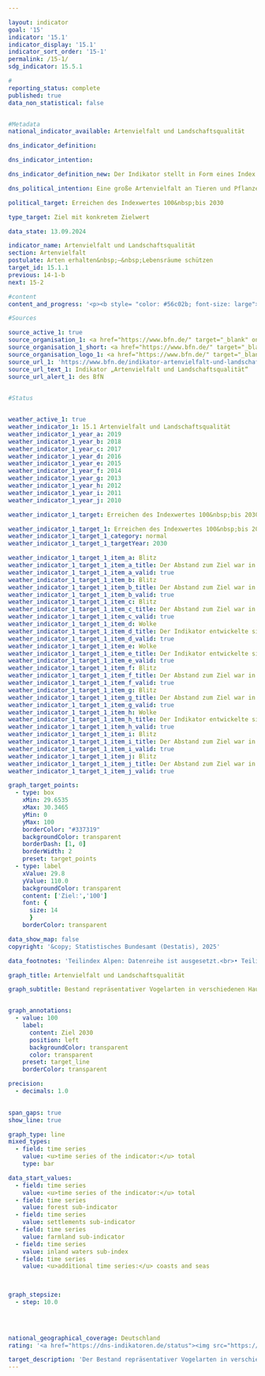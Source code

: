```yaml
---

layout: indicator        
goal: '15'        
indicator: '15.1'        
indicator_display: '15.1'        
indicator_sort_order: '15-1'        
permalink: /15-1/        
sdg_indicator: 15.5.1        

#
reporting_status: complete        
published: true        
data_non_statistical: false        


#Metadata        
national_indicator_available: Artenvielfalt und Landschaftsqualität        

dns_indicator_definition:         

dns_indicator_intention:         

dns_indicator_definition_new: Der Indikator stellt in Form eines Index die Bestandsentwicklung für 41&nbsp;ausgewählte Vogelarten dar. Der Indikator bilanziert die Veränderungen der Bestände ausgewählter Vogelarten, die die wichtigsten Nutzungs- und Landschaftstypen in Deutschland (Teilindikatoren zum Agrarland, zu Wäldern, Siedlungen sowie Binnengewässer) repräsentieren.        

dns_political_intention: Eine große Artenvielfalt an Tieren und Pflanzen ist eine wesentliche Voraussetzung für einen leistungsfähigen Naturhaushalt und bildet eine wichtige Lebensgrundlage des Menschen. Steigt die Qualität der Lebensräume in Folge einer Verringerung von Belastungen, einer Verbesserung der Nachhaltigkeit von Nutzungen oder einer erfolgreichen Umsetzung von Maßnahmen des Naturschutzes, drückt sich dies in zunehmenden Bestandszahlen der ausgewählten Vogelarten und damit in einer positiven Entwicklung des Indikators aus. Da neben Vögeln auch andere Arten an eine reichhaltig gegliederte Landschaft mit intakten, nachhaltig genutzten Lebensräumen gebunden sind, bildet der Indikator indirekt auch die Entwicklung zahlreicher weiterer Arten in der Landschaft und die Nachhaltigkeit der Landnutzung ab.        

political_target: Erreichen des Indexwertes 100&nbsp;bis 2030        

type_target: Ziel mit konkretem Zielwert        

data_state: 13.09.2024        

indicator_name: Artenvielfalt und Landschaftsqualität        
section: Artenvielfalt        
postulate: Arten erhalten&nbsp;–&nbsp;Lebensräume schützen        
target_id: 15.1.1        
previous: 14-1-b        
next: 15-2        

#content         
content_and_progress: '<p><b style= "color: #56c02b; font-size: large">15.1&nbsp;Artenvielfalt und Landschaftsqualität</b><br><br>Der Indikator für Artenvielfalt und Landschaftsqualität approximiert die Artenvielfalt sowie die Landschaftsqualität exemplarisch anhand des Bestands ausgewählter Vogelarten. Er stellt die Bestandsentwicklung von 41&nbsp;Vogelarten dar, die repräsentativ für die wichtigsten Landschafts- und Lebensraumtypen in Deutschland sind. Für die Teilindikatoren „Wälder“, „Siedlungen“ und „Binnengewässer“ werden jeweils zehn Arten herangezogen, für das „Agrarland“ elf. Die Teilindikatoren „Küsten und Meere“ (ebenfalls zehn Vogelarten) sowie „Alpen“ werden ergänzend dargestellt, da ihre Entwicklungen in besonderem Maße durch spezifische Schutzmaßnahmen beeinflusst werden. Der Landschaftstyp „Alpen“ wird jedoch aufgrund einer unzureichenden Datengrundlagen derzeit nicht abgebildet.<br><br>Die Bestandsgrößen der Vogelarten werden jährlich im Rahmen von Monitoringprogrammen des Dachverbands Deutscher Avifaunisten (<abbr title="Dachverband Deutscher Avifaunisten" tabindex="0">DDA</abbr>) in Zusammenarbeit mit dem Bundesamt für Naturschutz (<abbr title="Bundesamt für Naturschutz" tabindex="0">BfN</abbr>) erfasst und jeweils in Relation zu festgelegten Zielwerten gesetzt. Diese Zielwerte für das Jahr 2030&nbsp;wurden im Rahmen eines Forschungs- und Entwicklungsvorhabens von einem Expertengremium artspezifisch definiert. Historische Referenzwerte für 1970&nbsp;und 1975&nbsp;wurden auf Basis der Roten Listen rekonstruiert.<br><br>Für jeden Teilindikator wird der arithmetische Mittelwert der Zielerreichung über die jeweils zehn beziehungsweise elf betrachteten Arten gebildet. Der Gesamtindikator ergibt sich aus einer gewichteten Summe der Teilindikatoren, wobei die Gewichtungsfaktoren den Flächenanteilen der jeweiligen Hauptlebensraum- beziehungsweise Landschaftstypen (Agrarland: 49&nbsp;%, Wälder: 29&nbsp;%, Siedlungen: 13&nbsp;%, Binnengewässer: 9&nbsp;%) entsprechen.<br><br>Im Zeitraum 2019&nbsp;bis 2022&nbsp;wurde der Indikator im Rahmen eines Forschungs- und Entwicklungsvorhabens des <abbr title="Bundesamt für Naturschutz" tabindex="0">BfN</abbr> rückwirkend überprüft und überarbeitet. Dabei wurden sowohl die Zielwerte als auch die Artenauswahl aktualisiert, um den aktuellen Rahmenbedingungen Rechnung zu tragen. Die Zeitreihen wurden infolgedessen rückwirkend neu berechnet.<br><br>Obwohl der Indikator auf Vogelarten basiert, spiegelt er indirekt auch die Entwicklung zahlreicher weiterer Arten sowie die Nachhaltigkeit der Landnutzung wider&nbsp;–&nbsp;denn viele Arten sind auf intakte und nachhaltig genutzte Lebensräume angewiesen.<br><br>Der Wert des Gesamtindikators lag 1990&nbsp;deutlich unter den rekonstruierten Werten von 1970&nbsp;und 1975. In den letzten zehn Berichtsjahren (2009&nbsp;bis 2019) setzte sich der Rückgang fort: Der Indikatorwert sank von 82,5&nbsp;% des Zielwerts im Jahr 2009&nbsp;auf 75,3&nbsp;% im Jahr 2019. Bei gleichbleibender Entwicklung wird das politisch festgelegte Ziel für 2030&nbsp;voraussichtlich nicht erreicht.<br><br>Die Entwicklung der Teilindikatoren für die verschiedenen Lebensraumtypen verlief im selben Zeitraum unterschiedlich: Der Teilindikator für Agrarland fiel von 92,3&nbsp;% im Jahr 2009&nbsp;auf 69,9&nbsp;% im Jahr 2019, der für Binnengewässer sank von 84,9&nbsp;% auf 79,9&nbsp;%. <br><br>Demgegenüber entwickelten sich die Teilindikatoren für Wälder und Siedlungen positiv: Der Teilindikator für Wälder stieg von 70,1&nbsp;% (2009) auf 80,9&nbsp;% (2019). Der für Siedlungen verbesserte sich im gleichen Zeitraum von 72,0&nbsp;% auf 80,3&nbsp;%.<br><br>Der Teilindikator für Küsten und Meere, der nicht in den Gesamtindikator einfließt, verzeichnete zwischen 2008&nbsp;und 2018&nbsp;einen Rückgang von 91,3&nbsp;% auf 77,6&nbsp;%. Daten für 2019&nbsp;lagen zum Redaktionsschluss noch nicht vor.</p>'                

#Sources        

source_active_1: true
source_organisation_1: <a href="https://www.bfn.de/" target="_blank" onclick="return confirm_alert('des BfN', 'De')">Bundesamt für Naturschutz</a>
source_organisation_1_short: <a href="https://www.bfn.de/" target="_blank" onclick="return confirm_alert('des BfN', 'De')">Bundesamt für Naturschutz</a>
source_organisation_logo_1: <a href="https://www.bfn.de/" target="_blank" onclick="return confirm_alert('des BfN', 'De')"><img src="https://dns-indikatoren.de/public/OrgImgDe/bfn.png" alt="Bundesamt für Naturschutz" title=" Klicken Sie hier um zur Homepage der Organisation Bundesamt für Naturschutz zu gelangen." style="height:60px; width:148px; border:transparent"/></a>
source_url_1: 'https://www.bfn.de/indikator-artenvielfalt-und-landschaftsqualitaet'
source_url_text_1: Indikator „Artenvielfalt und Landschaftsqualität“
source_url_alert_1: des BfN
        

#Status        


weather_active_1: true
weather_indicator_1: 15.1 Artenvielfalt und Landschaftsqualität
weather_indicator_1_year_a: 2019
weather_indicator_1_year_b: 2018
weather_indicator_1_year_c: 2017
weather_indicator_1_year_d: 2016
weather_indicator_1_year_e: 2015
weather_indicator_1_year_f: 2014
weather_indicator_1_year_g: 2013
weather_indicator_1_year_h: 2012
weather_indicator_1_year_i: 2011
weather_indicator_1_year_j: 2010

weather_indicator_1_target: Erreichen des Indexwertes 100&nbsp;bis 2030

weather_indicator_1_target_1: Erreichen des Indexwertes 100&nbsp;bis 2030
weather_indicator_1_target_1_category: normal
weather_indicator_1_target_1_targetYear: 2030

weather_indicator_1_target_1_item_a: Blitz
weather_indicator_1_target_1_item_a_title: Der Abstand zum Ziel war in 2019 konstant hoch oder hat sich vergrößert. Der Indikator entwickelte sich also nicht in die gewünschte Richtung.
weather_indicator_1_target_1_item_a_valid: true
weather_indicator_1_target_1_item_b: Blitz
weather_indicator_1_target_1_item_b_title: Der Abstand zum Ziel war in 2018 konstant hoch oder hat sich vergrößert. Der Indikator entwickelte sich also nicht in die gewünschte Richtung.
weather_indicator_1_target_1_item_b_valid: true
weather_indicator_1_target_1_item_c: Blitz
weather_indicator_1_target_1_item_c_title: Der Abstand zum Ziel war in 2017 konstant hoch oder hat sich vergrößert. Der Indikator entwickelte sich also nicht in die gewünschte Richtung.
weather_indicator_1_target_1_item_c_valid: true
weather_indicator_1_target_1_item_d: Wolke
weather_indicator_1_target_1_item_d_title: Der Indikator entwickelte sich in 2016 zwar in die gewünschte Richtung auf das Ziel zu, bei Fortsetzung der Entwicklung wäre das Ziel im Zieljahr aber um mehr als 20 % der Differenz zwischen Zielwert und dem Wert aus 2016 verfehlt worden.
weather_indicator_1_target_1_item_d_valid: true
weather_indicator_1_target_1_item_e: Wolke
weather_indicator_1_target_1_item_e_title: Der Indikator entwickelte sich in 2015 zwar in die gewünschte Richtung auf das Ziel zu, bei Fortsetzung der Entwicklung wäre das Ziel im Zieljahr aber um mehr als 20 % der Differenz zwischen Zielwert und dem Wert aus 2015 verfehlt worden.
weather_indicator_1_target_1_item_e_valid: true
weather_indicator_1_target_1_item_f: Blitz
weather_indicator_1_target_1_item_f_title: Der Abstand zum Ziel war in 2014 konstant hoch oder hat sich vergrößert. Der Indikator entwickelte sich also nicht in die gewünschte Richtung.
weather_indicator_1_target_1_item_f_valid: true
weather_indicator_1_target_1_item_g: Blitz
weather_indicator_1_target_1_item_g_title: Der Abstand zum Ziel war in 2013 konstant hoch oder hat sich vergrößert. Der Indikator entwickelte sich also nicht in die gewünschte Richtung.
weather_indicator_1_target_1_item_g_valid: true
weather_indicator_1_target_1_item_h: Wolke
weather_indicator_1_target_1_item_h_title: Der Indikator entwickelte sich in 2012 zwar in die gewünschte Richtung auf das Ziel zu, bei Fortsetzung der Entwicklung wäre das Ziel im Zieljahr aber um mehr als 20 % der Differenz zwischen Zielwert und dem Wert aus 2012 verfehlt worden.
weather_indicator_1_target_1_item_h_valid: true
weather_indicator_1_target_1_item_i: Blitz
weather_indicator_1_target_1_item_i_title: Der Abstand zum Ziel war in 2011 konstant hoch oder hat sich vergrößert. Der Indikator entwickelte sich also nicht in die gewünschte Richtung.
weather_indicator_1_target_1_item_i_valid: true
weather_indicator_1_target_1_item_j: Blitz
weather_indicator_1_target_1_item_j_title: Der Abstand zum Ziel war in 2010 konstant hoch oder hat sich vergrößert. Der Indikator entwickelte sich also nicht in die gewünschte Richtung.
weather_indicator_1_target_1_item_j_valid: true        

graph_target_points:
  - type: box
    xMin: 29.6535
    xMax: 30.3465
    yMin: 0
    yMax: 100
    borderColor: "#337319"
    backgroundColor: transparent
    borderDash: [1, 0]
    borderWidth: 2
    preset: target_points
  - type: label
    xValue: 29.8
    yValue: 110.0
    backgroundColor: transparent
    content: ['Ziel:','100']
    font: {
      size: 14
      }
    borderColor: transparent        

data_show_map: false        
copyright: '&copy; Statistisches Bundesamt (Destatis), 2025'        

data_footnotes: 'Teilindex Alpen: Datenreihe ist ausgesetzt.<br>• Teilindex Binnengewässer sowie Küsten und Meere: Einzelne Jahre extrapolierte Daten.'        

graph_title: Artenvielfalt und Landschaftsqualität        

graph_subtitle: Bestand repräsentativer Vogelarten in verschiedenen Hauptlebensraum- und Landschaftstypen        


graph_annotations:
  - value: 100
    label:
      content: Ziel 2030
      position: left
      backgroundColor: transparent
      color: transparent
    preset: target_line
    borderColor: transparent        

precision: 
  - decimals: 1.0
            

span_gaps: true        
show_line: true        

graph_type: line        
mixed_types:
  - field: time series
    value: <u>time series of the indicator:</u> total
    type: bar        

data_start_values: 
  - field: time series
    value: <u>time series of the indicator:</u> total
  - field: time series
    value: forest sub-indicator
  - field: time series
    value: settlements sub-indicator
  - field: time series
    value: farmland sub-indicator
  - field: time series
    value: inland waters sub-index
  - field: time series
    value: <u>additional time series:</u> coasts and seas        

        

graph_stepsize: 
  - step: 10.0
            

                        

national_geographical_coverage: Deutschland                
rating: '<a href="https://dns-indikatoren.de/status"><img src="https://sdg-indikatoren.de/public/Wettersymbole/Blitz.png" title="Der Abstand zum Ziel war in 2019 konstant hoch oder hat sich vergrößert. Der Indikator entwickelte sich also nicht in die gewünschte Richtung." alt="Wettersymbol Blitz"/></a>'        

target_description: 'Der Bestand repräsentativer Vogelarten in verschiedenen Hauptlebensraum- und Landschaftstypen soll bis 2030&nbsp;auf mindestens den Indexwert 100&nbsp;gesteigert werden.<br><br>Ausgehend von der Zielformulierung wird der Indikator 15.1&nbsp;für das Jahr 2019&nbsp;mit „Gewitter“ bewertet, weil sich die Indikatorwerte im Durchschnitt der letzten sechs Jahre nicht in die gewünschte Richtung entwickelt haben.<br><br><u>Hinweis:</u> Aufgrund der Berechnungsmethodik des Indikators wird bei der Bewertung des Ziels davon abgewichen, den Zielwert als jährlich zu erfüllendes Ziel anzusehen, wenn der Zielwert vorzeitig erreicht wurde (wie hier vor 2001&nbsp;der Fall).'        
---
```


